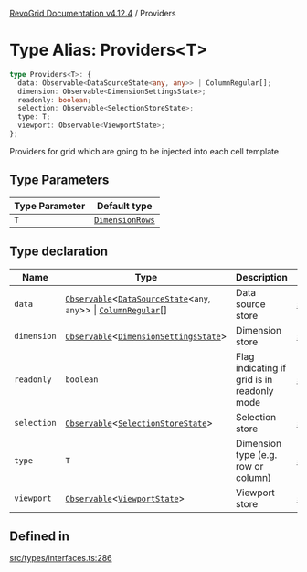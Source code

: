 [RevoGrid Documentation v4.12.4](README.md) / Providers

# Type Alias: Providers\<T\>

```ts
type Providers<T>: {
  data: Observable<DataSourceState<any, any>> | ColumnRegular[];
  dimension: Observable<DimensionSettingsState>;
  readonly: boolean;
  selection: Observable<SelectionStoreState>;
  type: T;
  viewport: Observable<ViewportState>;
};
```

Providers for grid which are going to be injected into each cell template

## Type Parameters

| Type Parameter | Default type |
| ------ | ------ |
| `T` | [`DimensionRows`](TypeAlias.DimensionRows.md) |

## Type declaration

| Name | Type | Description | Defined in |
| ------ | ------ | ------ | ------ |
| `data` | [`Observable`](TypeAlias.Observable.md)\<[`DataSourceState`](TypeAlias.DataSourceState.md)\<`any`, `any`\>\> \| [`ColumnRegular`](Interface.ColumnRegular.md)[] | Data source store | [src/types/interfaces.ts:298](https://github.com/revolist/revogrid/blob/648f56ecfc5430eb0184373ea33dd565a6a33bb9/src/types/interfaces.ts#L298) |
| `dimension` | [`Observable`](TypeAlias.Observable.md)\<[`DimensionSettingsState`](Interface.DimensionSettingsState.md)\> | Dimension store | [src/types/interfaces.ts:306](https://github.com/revolist/revogrid/blob/648f56ecfc5430eb0184373ea33dd565a6a33bb9/src/types/interfaces.ts#L306) |
| `readonly` | `boolean` | Flag indicating if grid is in readonly mode | [src/types/interfaces.ts:294](https://github.com/revolist/revogrid/blob/648f56ecfc5430eb0184373ea33dd565a6a33bb9/src/types/interfaces.ts#L294) |
| `selection` | [`Observable`](TypeAlias.Observable.md)\<[`SelectionStoreState`](TypeAlias.SelectionStoreState.md)\> | Selection store | [src/types/interfaces.ts:310](https://github.com/revolist/revogrid/blob/648f56ecfc5430eb0184373ea33dd565a6a33bb9/src/types/interfaces.ts#L310) |
| `type` | `T` | Dimension type (e.g. row or column) | [src/types/interfaces.ts:290](https://github.com/revolist/revogrid/blob/648f56ecfc5430eb0184373ea33dd565a6a33bb9/src/types/interfaces.ts#L290) |
| `viewport` | [`Observable`](TypeAlias.Observable.md)\<[`ViewportState`](Interface.ViewportState.md)\> | Viewport store | [src/types/interfaces.ts:302](https://github.com/revolist/revogrid/blob/648f56ecfc5430eb0184373ea33dd565a6a33bb9/src/types/interfaces.ts#L302) |

## Defined in

[src/types/interfaces.ts:286](https://github.com/revolist/revogrid/blob/648f56ecfc5430eb0184373ea33dd565a6a33bb9/src/types/interfaces.ts#L286)
